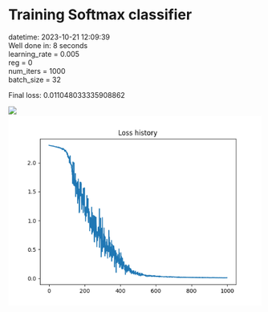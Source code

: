 # Training Softmax classifier  
datetime: 2023-10-21 12:09:39  
Well done in: 8 seconds  
learning_rate = 0.005  
reg = 0  
num_iters = 1000  
batch_size = 32  

Final loss: 0.011048033335908862   

<img src="weights.png">  
<br>
<img src="loss.png">
